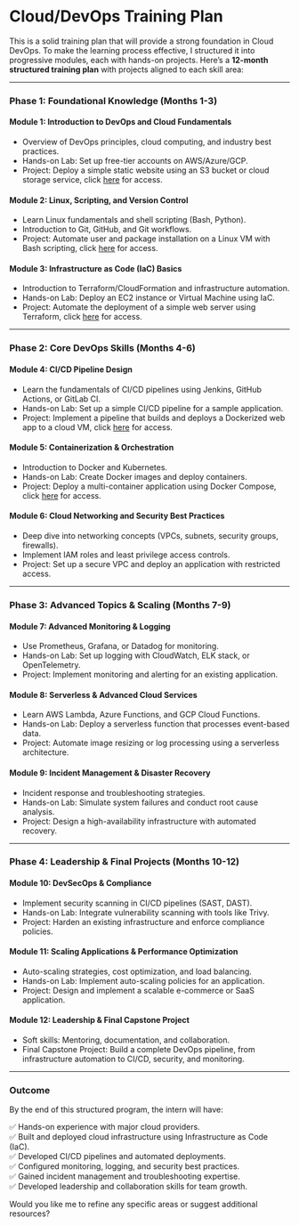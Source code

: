 # Cloud/DevOps Training Plan

This is a solid training plan that will provide a strong foundation in Cloud DevOps. To make the learning process effective, I structured it into progressive modules, each with hands-on projects. Here’s a **12-month structured training plan** with projects aligned to each skill area:

---

### **Phase 1: Foundational Knowledge (Months 1-3)**

#### **Module 1: Introduction to DevOps and Cloud Fundamentals**

- Overview of DevOps principles, cloud computing, and industry best practices.
- Hands-on Lab: Set up free-tier accounts on AWS/Azure/GCP.
- Project: Deploy a simple static website using an S3 bucket or cloud storage service, click [here](./phase-1/module1/module1.md) for access.

#### **Module 2: Linux, Scripting, and Version Control**

- Learn Linux fundamentals and shell scripting (Bash, Python).
- Introduction to Git, GitHub, and Git workflows.
- Project: Automate user and package installation on a Linux VM with Bash scripting, click [here](./phase-1/module1/module2.md) for access.

#### **Module 3: Infrastructure as Code (IaC) Basics**

- Introduction to Terraform/CloudFormation and infrastructure automation.
- Hands-on Lab: Deploy an EC2 instance or Virtual Machine using IaC.
- Project: Automate the deployment of a simple web server using Terraform, click [here](./phase-1/module1/module3.md) for access.

---

### **Phase 2: Core DevOps Skills (Months 4-6)**

#### **Module 4: CI/CD Pipeline Design**

- Learn the fundamentals of CI/CD pipelines using Jenkins, GitHub Actions, or GitLab CI.
- Hands-on Lab: Set up a simple CI/CD pipeline for a sample application.
- Project: Implement a pipeline that builds and deploys a Dockerized web app to a cloud VM, click [here](./phase-2/module4/module4.md) for access.

#### **Module 5: Containerization & Orchestration**

- Introduction to Docker and Kubernetes.
- Hands-on Lab: Create Docker images and deploy containers.
- Project: Deploy a multi-container application using Docker Compose, click [here](./phase-2/module5/module5.md) for access.

#### **Module 6: Cloud Networking and Security Best Practices**

- Deep dive into networking concepts (VPCs, subnets, security groups, firewalls).
- Implement IAM roles and least privilege access controls.
- Project: Set up a secure VPC and deploy an application with restricted access.

---

### **Phase 3: Advanced Topics & Scaling (Months 7-9)**

#### **Module 7: Advanced Monitoring & Logging**

- Use Prometheus, Grafana, or Datadog for monitoring.
- Hands-on Lab: Set up logging with CloudWatch, ELK stack, or OpenTelemetry.
- Project: Implement monitoring and alerting for an existing application.

#### **Module 8: Serverless & Advanced Cloud Services**

- Learn AWS Lambda, Azure Functions, and GCP Cloud Functions.
- Hands-on Lab: Deploy a serverless function that processes event-based data.
- Project: Automate image resizing or log processing using a serverless architecture.

#### **Module 9: Incident Management & Disaster Recovery**

- Incident response and troubleshooting strategies.
- Hands-on Lab: Simulate system failures and conduct root cause analysis.
- Project: Design a high-availability infrastructure with automated recovery.

---

### **Phase 4: Leadership & Final Projects (Months 10-12)**

#### **Module 10: DevSecOps & Compliance**

- Implement security scanning in CI/CD pipelines (SAST, DAST).
- Hands-on Lab: Integrate vulnerability scanning with tools like Trivy.
- Project: Harden an existing infrastructure and enforce compliance policies.

#### **Module 11: Scaling Applications & Performance Optimization**

- Auto-scaling strategies, cost optimization, and load balancing.
- Hands-on Lab: Implement auto-scaling policies for an application.
- Project: Design and implement a scalable e-commerce or SaaS application.

#### **Module 12: Leadership & Final Capstone Project**

- Soft skills: Mentoring, documentation, and collaboration.
- Final Capstone Project: Build a complete DevOps pipeline, from infrastructure automation to CI/CD, security, and monitoring.

---

### **Outcome**

By the end of this structured program, the intern will have:

✅ Hands-on experience with major cloud providers.  
✅ Built and deployed cloud infrastructure using Infrastructure as Code (IaC).  
✅ Developed CI/CD pipelines and automated deployments.  
✅ Configured monitoring, logging, and security best practices.  
✅ Gained incident management and troubleshooting expertise.  
✅ Developed leadership and collaboration skills for team growth.

Would you like me to refine any specific areas or suggest additional resources?
